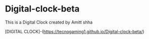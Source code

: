 # Digital-clock-beta
This is a Digital Clock created by Amitt shha



[DIGITAL CLOCK]-(https://tecnogaming1.github.io/Digital-clock-beta/)
